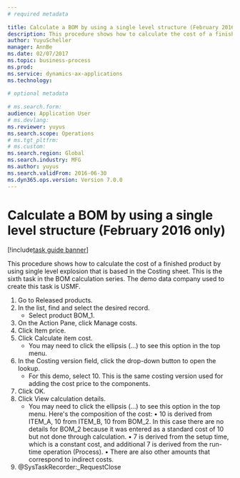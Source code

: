 ```yaml
--- 
# required metadata 
 
title: Calculate a BOM by using a single level structure (February 2016 only)
description: This procedure shows how to calculate the cost of a finished product by using single level explosion that is based in the Costing sheet. 
author: YuyuScheller
manager: AnnBe 
ms.date: 02/07/2017
ms.topic: business-process 
ms.prod:  
ms.service: dynamics-ax-applications 
ms.technology:  
 
# optional metadata 
 
# ms.search.form:   
audience: Application User 
# ms.devlang:  
ms.reviewer: yuyus
ms.search.scope: Operations 
# ms.tgt_pltfrm:  
# ms.custom:  
ms.search.region: Global
ms.search.industry: MFG
ms.author: yuyus
ms.search.validFrom: 2016-06-30 
ms.dyn365.ops.version: Version 7.0.0 
---
```

# Calculate a BOM by using a single level structure (February 2016 only)

[!include[task guide banner](../../includes/task-guide-banner.md)]

This procedure shows how to calculate the cost of a finished product by using single level explosion that is based in the Costing sheet. This is the sixth task in the BOM calculation series. The demo data company used to create this task is USMF.

1. Go to Released products.
2. In the list, find and select the desired record.
    * Select product BOM_1.  
3. On the Action Pane, click Manage costs.
4. Click Item price.
5. Click Calculate item cost.
    * You may need to click the ellipsis (...) to see this option in the top menu.  
6. In the Costing version field, click the drop-down button to open the lookup.
    * For this demo, select 10. This is the same costing version used for adding the cost price to the components.  
7. Click OK.
8. Click View calculation details.
    * You may need to click the ellipsis (...) to see this option in the top menu.    Here's the composition of the cost:  •	10 is derived from ITEM_A, 10 from ITEM_B, 10 from BOM_2. In this case there are no details for BOM_2 because it was entered as a standard cost of 10 but not done through calculation.  •	7 is derived from the setup time, which is a constant cost, and additional 7 is derived from the run-time operation (Process).  •	There are also other amounts that correspond to indirect costs.  
9. @SysTaskRecorder:_RequestClose

